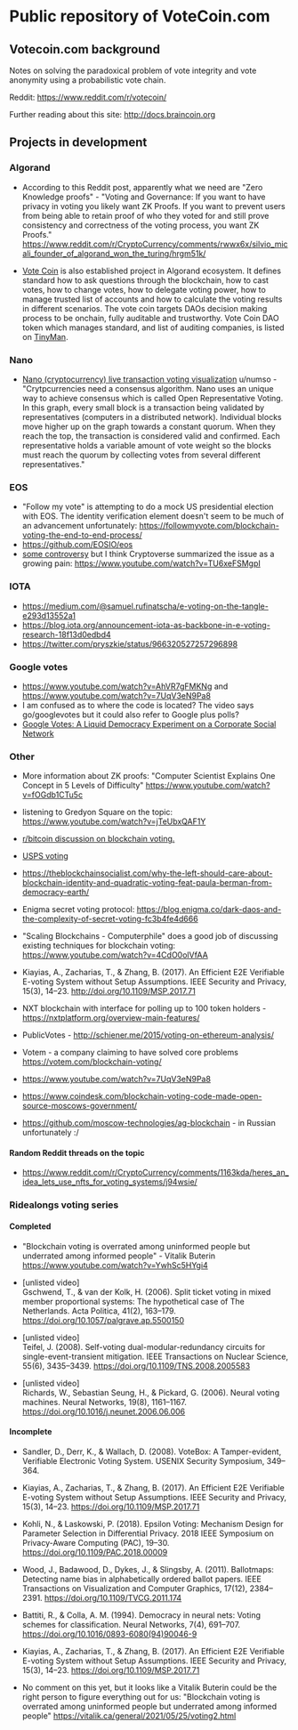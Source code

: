 # Public repository of VoteCoin.com  
   
## Votecoin.com background  

Notes on solving the paradoxical problem of vote integrity and vote anonymity using a probabilistic vote chain.

Reddit: https://www.reddit.com/r/votecoin/  

Further reading about this site: http://docs.braincoin.org

## Projects in development  

### Algorand  
 
 - According to this Reddit post, apparently what we need are "Zero Knowledge proofs" - "Voting and Governance: If you want to have privacy in voting you likely want ZK Proofs. If you want to prevent users from being able to retain proof of who they voted for and still prove consistency and correctness of the voting process, you want ZK Proofs." https://www.reddit.com/r/CryptoCurrency/comments/rwwx6x/silvio_micali_founder_of_algorand_won_the_turing/hrgm51k/    

 - [Vote Coin](https://www.vote-coin.com) is also established project in Algorand ecosystem. It defines standard how to ask questions through the blockchain, how to cast votes, how to change votes, how to delegate voting power, how to manage trusted list of accounts and how to calculate the voting results in different scenarios. The vote coin targets DAOs decision making process to be onchain, fully auditable and trustworthy. Vote Coin DAO token which manages standard, and list of auditing companies, is listed on [TinyMan](https://tinychart.org/asset/452399768).

### Nano  
 - <a href="https://www.reddit.com/r/dataisbeautiful/comments/nle3sh/oc_nano_cryptocurrency_live_transaction_voting/gzjkmo6/">Nano (cryptocurrency) live transaction voting visualization</a> u/numso - "Crytpcurrencies need a consensus algorithm. Nano uses an unique way to achieve consensus which is called Open Representative Voting. In this graph, every small block is a transaction being validated by representatives (computers in a distributed network). Individual blocks move higher up on the graph towards a constant quorum. When they reach the top, the transaction is considered valid and confirmed. Each representative holds a variable amount of vote weight so the blocks must reach the quorum by collecting votes from several different representatives."  
 
### EOS  
 - "Follow my vote" is attempting to do a mock US presidential election with EOS. The identity verification element doesn't seem to be much of an advancement unfortunately: https://followmyvote.com/blockchain-voting-the-end-to-end-process/  
 - https://github.com/EOSIO/eos  
 - <a href="https://www.reddit.com/r/CryptoCurrency/comments/8ty13c/we_have_suffered_a_private_affair_block_producer/e1b6bga/">some controversy</a> but I think Cryptoverse summarized the issue as a growing pain: https://www.youtube.com/watch?v=TU6xeFSMgpI  
 
### IOTA  
 - https://medium.com/@samuel.rufinatscha/e-voting-on-the-tangle-e293d13552a1  
 - https://blog.iota.org/announcement-iota-as-backbone-in-e-voting-research-18f13d0edbd4  
 - https://twitter.com/pryszkie/status/966320527257296898  
 
### Google votes  
  - https://www.youtube.com/watch?v=AhVR7gFMKNg and https://www.youtube.com/watch?v=7UqV3eN9Pa8  
   - I am confused as to where the code is located? The video says go/googlevotes but it could also refer to Google plus polls?
  - <a href="https://www.tdcommons.org/cgi/viewcontent.cgi?article=1092&context=dpubs_series">Google Votes: A Liquid Democracy Experiment on a Corporate Social Network</a>  

### Other  
 - More information about ZK proofs: "Computer Scientist Explains One Concept in 5 Levels of Difficulty" https://www.youtube.com/watch?v=fOGdb1CTu5c    
 
 - listening to Gredyon Square on the topic: https://www.youtube.com/watch?v=jTeUbxQAF1Y   

 - <a href="https://www.reddit.com/r/Bitcoin/comments/re4lsq/if_the_block_chain_is_an_unhackable_public_ledger/ho56y3z/">r/bitcoin discussion on blockchain voting.</a>  
 
 - <a href="https://www.reddit.com/r/technology/comments/iwo6nc/us_postal_service_files_a_patent_for_voting/">USPS voting</a>  

 - https://theblockchainsocialist.com/why-the-left-should-care-about-blockchain-identity-and-quadratic-voting-feat-paula-berman-from-democracy-earth/  
 
 - Enigma secret voting protocol: https://blog.enigma.co/dark-daos-and-the-complexity-of-secret-voting-fc3b4fe4d666  
 
 - "Scaling Blockchains - Computerphile" does a good job of discussing existing techniques for blockchain voting:  
https://www.youtube.com/watch?v=4CdO0olVfAA  

 
 - Kiayias, A., Zacharias, T., & Zhang, B. (2017). An Efficient E2E Verifiable E-voting System without Setup Assumptions. IEEE Security and Privacy, 15(3), 14–23. http://doi.org/10.1109/MSP.2017.71  
 
 - NXT blockchain with interface for polling up to 100 token holders - https://nxtplatform.org/overview-main-features/  
 
 - PublicVotes - http://schiener.me/2015/voting-on-ethereum-analysis/  
 
 - Votem - a company claiming to have solved core problems https://votem.com/blockchain-voting/  
 
 - https://www.youtube.com/watch?v=7UqV3eN9Pa8
 
 - https://www.coindesk.com/blockchain-voting-code-made-open-source-moscows-government/  
  - https://github.com/moscow-technologies/ag-blockchain - in Russian unfortunately :/  
  
#### Random Reddit threads on the topic  

 - https://www.reddit.com/r/CryptoCurrency/comments/1163kda/heres_an_idea_lets_use_nfts_for_voting_systems/j94wsie/  
  
 
### Ridealongs voting series  
 
#### Completed  

 - "Blockchain voting is overrated among uninformed people but underrated among informed people" - Vitalik Buterin https://www.youtube.com/watch?v=YwhSc5HYgi4  

 - [unlisted video]  
Gschwend, T., & van der Kolk, H. (2006). Split ticket voting in mixed member proportional systems: The hypothetical case of The Netherlands. Acta Politica, 41(2), 163–179. https://doi.org/10.1057/palgrave.ap.5500150  

 - [unlisted video]  
Teifel, J. (2008). Self-voting dual-modular-redundancy circuits for single-event-transient mitigation. IEEE Transactions on Nuclear Science, 55(6), 3435–3439. https://doi.org/10.1109/TNS.2008.2005583  

 - [unlisted video]  
Richards, W., Sebastian Seung, H., & Pickard, G. (2006). Neural voting machines. Neural Networks, 19(8), 1161–1167. https://doi.org/10.1016/j.neunet.2006.06.006  


 #### Incomplete    
 
 - Sandler, D., Derr, K., & Wallach, D. (2008). VoteBox: A Tamper-evident, Verifiable Electronic Voting System. USENIX Security Symposium, 349–364.
 - Kiayias, A., Zacharias, T., & Zhang, B. (2017). An Efficient E2E Verifiable E-voting System without Setup Assumptions. IEEE Security and Privacy, 15(3), 14–23. https://doi.org/10.1109/MSP.2017.71
  
  - Kohli, N., & Laskowski, P. (2018). Epsilon Voting: Mechanism Design for Parameter Selection in Differential Privacy. 2018 IEEE Symposium on Privacy-Aware Computing (PAC), 19–30. https://doi.org/10.1109/PAC.2018.00009
  
  - Wood, J., Badawood, D., Dykes, J., & Slingsby, A. (2011). Ballotmaps: Detecting name bias in alphabetically ordered ballot papers. IEEE Transactions on Visualization and Computer Graphics, 17(12), 2384–2391. https://doi.org/10.1109/TVCG.2011.174
    
 - Battiti, R., & Colla, A. M. (1994). Democracy in neural nets: Voting schemes for classification. Neural Networks, 7(4), 691–707. https://doi.org/10.1016/0893-6080(94)90046-9
 
 - Kiayias, A., Zacharias, T., & Zhang, B. (2017). An Efficient E2E Verifiable E-voting System without Setup Assumptions. IEEE Security and Privacy, 15(3), 14–23. https://doi.org/10.1109/MSP.2017.71
  
 - No comment on this yet, but it looks like a Vitalik Buterin could be the right person to figure everything out for us: "Blockchain voting is overrated among uninformed people but underrated among informed people" https://vitalik.ca/general/2021/05/25/voting2.html  
  



